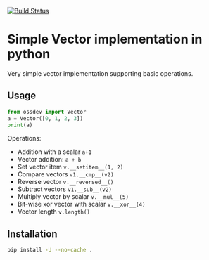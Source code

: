 [![Build Status](https://travis-ci.com/JayDee81/open-source-development-course-hw02-1.svg?branch=master)](https://travis-ci.com/JayDee81/open-source-development-course-hw02-1)
# Simple Vector implementation in python 

Very simple vector implementation supporting basic operations.

## Usage

```python
from ossdev import Vector
a = Vector([0, 1, 2, 3])
print(a)
```

Operations:
- Addition with a scalar `a+1`
- Vector addition: `a + b`
- Set vector item `v.__setitem__(1, 2)`
- Compare vectors `v1.__cmp__(v2)`
- Reverse vector `v.__reversed__()`
- Subtract vectors `v1.__sub__(v2)`
- Multiply vector by scalar `v.__mul__(5)`
- Bit-wise xor vector with scalar `v.__xor__(4)`
- Vector length `v.length()`

## Installation

```bash
pip install -U --no-cache . 
```
